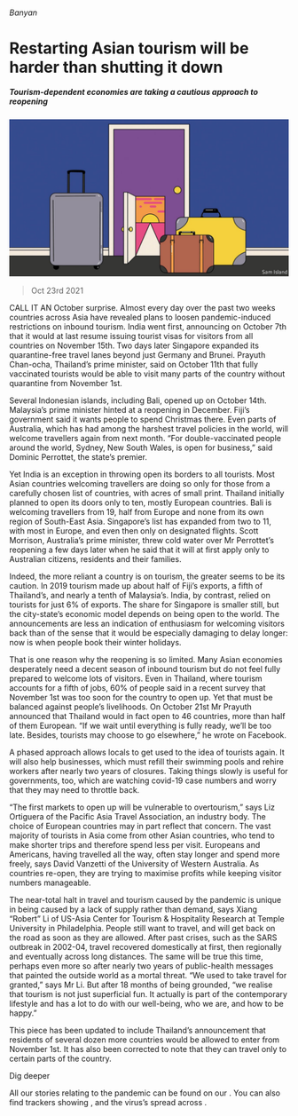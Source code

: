 ###### Banyan

# Restarting Asian tourism will be harder than shutting it down 

##### Tourism-dependent economies are taking a cautious approach to reopening 

![image](images/20211023_asd001.jpg) 

> Oct 23rd 2021 

CALL IT AN October surprise. Almost every day over the past two weeks countries across Asia have revealed plans to loosen pandemic-induced restrictions on inbound tourism. India went first, announcing on October 7th that it would at last resume issuing tourist visas for visitors from all countries on November 15th. Two days later Singapore expanded its quarantine-free travel lanes beyond just Germany and Brunei. Prayuth Chan-ocha, Thailand’s prime minister, said on October 11th that fully vaccinated tourists would be able to visit many parts of the country without quarantine from November 1st.

Several Indonesian islands, including Bali, opened up on October 14th. Malaysia’s prime minister hinted at a reopening in December. Fiji’s government said it wants people to spend Christmas there. Even parts of Australia, which has had among the harshest travel policies in the world, will welcome travellers again from next month. “For double-vaccinated people around the world, Sydney, New South Wales, is open for business,” said Dominic Perrottet, the state’s premier.


Yet India is an exception in throwing open its borders to all tourists. Most Asian countries welcoming travellers are doing so only for those from a carefully chosen list of countries, with acres of small print. Thailand initially planned to open its doors only to ten, mostly European countries. Bali is welcoming travellers from 19, half from Europe and none from its own region of South-East Asia. Singapore’s list has expanded from two to 11, with most in Europe, and even then only on designated flights. Scott Morrison, Australia’s prime minister, threw cold water over Mr Perrottet’s reopening a few days later when he said that it will at first apply only to Australian citizens, residents and their families.

Indeed, the more reliant a country is on tourism, the greater seems to be its caution. In 2019 tourism made up about half of Fiji’s exports, a fifth of Thailand’s, and nearly a tenth of Malaysia’s. India, by contrast, relied on tourists for just 6% of exports. The share for Singapore is smaller still, but the city-state’s economic model depends on being open to the world. The announcements are less an indication of enthusiasm for welcoming visitors back than of the sense that it would be especially damaging to delay longer: now is when people book their winter holidays.

That is one reason why the reopening is so limited. Many Asian economies desperately need a decent season of inbound tourism but do not feel fully prepared to welcome lots of visitors. Even in Thailand, where tourism accounts for a fifth of jobs, 60% of people said in a recent survey that November 1st was too soon for the country to open up. Yet that must be balanced against people’s livelihoods. On October 21st Mr Prayuth announced that Thailand would in fact open to 46 countries, more than half of them European. “If we wait until everything is fully ready, we’ll be too late. Besides, tourists may choose to go elsewhere,” he wrote on Facebook.

A phased approach allows locals to get used to the idea of tourists again. It will also help businesses, which must refill their swimming pools and rehire workers after nearly two years of closures. Taking things slowly is useful for governments, too, which are watching covid-19 case numbers and worry that they may need to throttle back.

“The first markets to open up will be vulnerable to overtourism,” says Liz Ortiguera of the Pacific Asia Travel Association, an industry body. The choice of European countries may in part reflect that concern. The vast majority of tourists in Asia come from other Asian countries, who tend to make shorter trips and therefore spend less per visit. Europeans and Americans, having travelled all the way, often stay longer and spend more freely, says David Vanzetti of the University of Western Australia. As countries re-open, they are trying to maximise profits while keeping visitor numbers manageable.

The near-total halt in travel and tourism caused by the pandemic is unique in being caused by a lack of supply rather than demand, says Xiang “Robert” Li of US-Asia Center for Tourism &amp; Hospitality Research at Temple University in Philadelphia. People still want to travel, and will get back on the road as soon as they are allowed. After past crises, such as the SARS outbreak in 2002-04, travel recovered domestically at first, then regionally and eventually across long distances. The same will be true this time, perhaps even more so after nearly two years of public-health messages that painted the outside world as a mortal threat. “We used to take travel for granted,” says Mr Li. But after 18 months of being grounded, “we realise that tourism is not just superficial fun. It actually is part of the contemporary lifestyle and has a lot to do with our well-being, who we are, and how to be happy.”

This piece has been updated to include Thailand’s announcement that residents of several dozen more countries would be allowed to enter from November 1st. It has also been corrected to note that they can travel only to certain parts of the country. 

Dig deeper

All our stories relating to the pandemic can be found on our . You can also find trackers showing ,  and the virus’s spread across .

